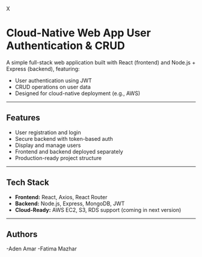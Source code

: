 











X
#  Cloud-Native Web App User Authentication & CRUD

A simple full-stack web application built with React (frontend) and Node.js + Express (backend), featuring:

-  User authentication using JWT
-  CRUD operations on user data
-  Designed for cloud-native deployment (e.g., AWS)

---

## Features

- User registration and login
- Secure backend with token-based auth
- Display and manage users
- Frontend and backend deployed separately
- Production-ready project structure

---

##  Tech Stack

- **Frontend:** React, Axios, React Router
- **Backend:** Node.js, Express, MongoDB, JWT
- **Cloud-Ready:** AWS EC2, S3, RDS support (coming in next version)

---

## Authors 
-Aden Amar
-Fatima Mazhar

